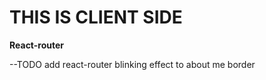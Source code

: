 # THIS IS CLIENT SIDE 

**React-router**


--TODO 
add react-router
blinking effect to about me border
